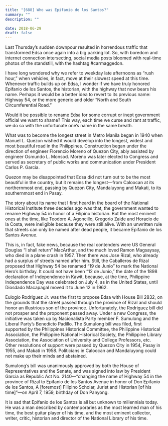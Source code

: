 ```yaml
---
title: "[688] Who was Epifanio de los Santos?"
summary: ""
description: ""

date: 2018-06-29
draft: false
---
```


Last Thursday’s sudden downpour resulted in horrendous traffic that transformed Edsa once again into a big parking lot. So, with boredom and internet connection intersecting, social media posts bloomed with real-time photos of the standstill, with the hashtag #carmaggedon.

I have long wondered why we refer to weekday late afternoons as “rush hour,” when vehicles, in fact, move at their slowest speed at this time. Whenever traffic builds up on Edsa, I wonder if we have
truly honored Epifanio de los Santos, the historian, with the highway that now bears his name. Perhaps it would be a better idea to revert to its previous name: Highway 54, or the more generic and older “North and South Circumferential Road.”

Would it be possible to rename Edsa for some corrupt or inept government official we want to shame? This way, each time we curse and rant at traffic, we do so with the unfortunate one’s name in the same breath.

What was to become the longest street in Metro Manila began in 1940 when Manuel L. Quezon wished it would develop into the longest, widest and most beautiful road in the Philippines. Construction began under the direction of engineer Florencio Moreno of Quezon City, ably assisted by engineer Osmundo L. Monsod. Moreno was later elected to Congress and served as secretary of public works and communication under President Carlos P. Garcia.

Quezon may be disappointed that Edsa did not turn out to be the most beautiful in the country, but it remains the longest—from Caloocan at its northernmost end, passing by Quezon City, Mandaluyong and Makati, to its southernmost end in Pasay.

The story about its name that I first heard in the board of the National Historical Institute three decades ago was that, the government wanted to rename Highway 54 in honor of a Filipino historian. But the most eminent ones at the time, like Teodoro A. Agoncillo, Gregorio Zaide and Horacio de la Costa, were ineligible because they were still alive. With an unwritten rule that streets can only be named after dead people, it became Epifanio de los Santos Avenue.

This is, in fact, fake news, because the real contenders were US General Douglas “I shall return” MacArthur, and the much loved Ramon Magsaysay, who died in a plane crash in 1957. Then there was Jose Rizal, who already had a surplus of streets named after him. Still, the Caballeros de Rizal proposed that Highway 54 be renamed “19 de Junio” to mark the National Hero’s birthday. It could not have been “12 de Junio,” the date of the 1898 declaration of Independence in Kawit, because, at the time, Philippine Independence Day was celebrated on July 4, as in the United States, until Diosdado Macapagal moved it to June 12 in 1962.

Eulogio Rodriguez Jr. was the first to propose Edsa with House Bill 2832, on the grounds that the street passed through the province of Rizal and should honor an illustrious son of the province. Unfortunately, the Rodriguez bill did not prosper and the proponent passed away. Under a new Congress, the initiative was taken up by
Nacionalista Party member F. Sumulong and the Liberal Party’s Benedicto Padillo. The Sumulong bill was filed, first supported by the Philippines Historical Committee, the Philippine Historical Association, the Philippine National Historical Society, the Philippine Library Association, the Association of University and College Professors, etc. Other resolutions of support were passed by Quezon City in 1954, Pasay in 1955, and Makati in 1958. Politicians in Caloocan and Mandaluyong could not make up their minds and abstained.

Sumulong’s bill was unanimously approved by both the House of Representatives and the Senate, and was signed into law by President Garcia as Republic Act No. 2140—“changing the name of Highway 54 in the province of Rizal to Epifanio de los Santos Avenue in honor of Don Epifanio de los Santos, A [foremost] Filipino Scholar, Jurist and Historian [of his time]”—on April 7, 1959, birthday of Don Panyong.

It is sad that Epifanio de los Santos is all but unknown to millennials today. He was a man described by contemporaries as the most learned man of his time, the best guitar player of his time, and the most eminent collector, writer, critic, historian and director of the National Library of his time.
